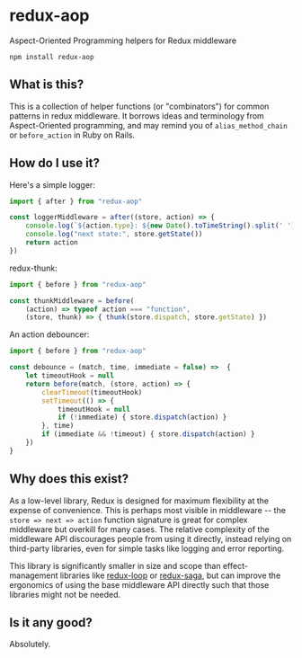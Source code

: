 # redux-aop

Aspect-Oriented Programming helpers for Redux middleware

```
npm install redux-aop
```

## What is this?

This is a collection of helper functions (or "combinators") for common patterns in redux middleware. It borrows ideas and terminology from Aspect-Oriented programming, and may remind you of `alias_method_chain` or `before_action` in Ruby on Rails.

## How do I use it?

Here's a simple logger:

```js
import { after } from "redux-aop"

const loggerMiddleware = after((store, action) => {
    console.log(`${action.type}: ${new Date().toTimeString().split(' ')[0]}`)
    console.log("next state:", store.getState())
    return action
})
```

redux-thunk:

```js
import { before } from "redux-aop"

const thunkMiddleware = before(
    (action) => typeof action === "function",
    (store, thunk) => { thunk(store.dispatch, store.getState) })
```

An action debouncer:

```js
import { before } from "redux-aop"

const debounce = (match, time, immediate = false) =>  {
    let timeoutHook = null
    return before(match, (store, action) => {
        clearTimeout(timeoutHook)
        setTimeout(() => {
            timeoutHook = null
            if (!immediate) { store.dispatch(action) }
        }, time)
        if (immediate && !timeout) { store.dispatch(action) }
    })
}
```

## Why does this exist?

As a low-level library, Redux is designed for maximum flexibility at the expense of convenience. This is perhaps most visible in middleware -- the `store => next => action` function signature is great for complex middleware but overkill for many cases. The relative complexity of the middleware API discourages people from using it directly, instead relying on third-party libraries, even for simple tasks like logging and error reporting.

This library is significantly smaller in size and scope than effect-management libraries like [redux-loop](https://github.com/redux-loop/redux-loop) or [redux-saga](https://github.com/redux-saga/redux-saga), but can improve the ergonomics of using the base middleware API directly such that those libraries might not be needed.


## Is it any good?

Absolutely.
